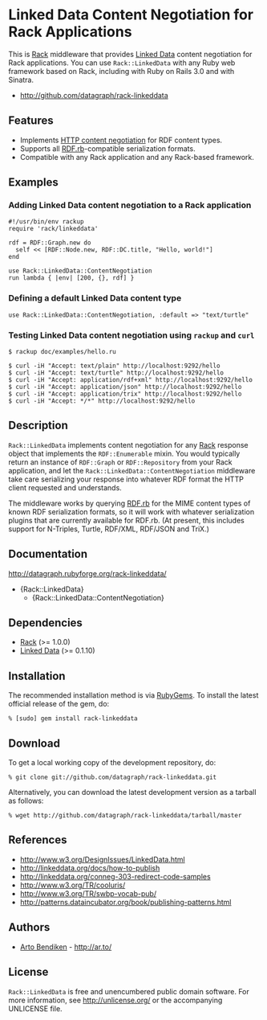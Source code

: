 Linked Data Content Negotiation for Rack Applications
=====================================================

This is [Rack][] middleware that provides [Linked Data][] content
negotiation for Rack applications. You can use `Rack::LinkedData` with any
Ruby web framework based on Rack, including with Ruby on Rails 3.0 and with
Sinatra.

* <http://github.com/datagraph/rack-linkeddata>

Features
--------

* Implements [HTTP content negotiation][conneg] for RDF content types.
* Supports all [RDF.rb][]-compatible serialization formats.
* Compatible with any Rack application and any Rack-based framework.

Examples
--------

### Adding Linked Data content negotiation to a Rack application

    #!/usr/bin/env rackup
    require 'rack/linkeddata'
    
    rdf = RDF::Graph.new do
      self << [RDF::Node.new, RDF::DC.title, "Hello, world!"]
    end
    
    use Rack::LinkedData::ContentNegotiation
    run lambda { |env| [200, {}, rdf] }

### Defining a default Linked Data content type

    use Rack::LinkedData::ContentNegotiation, :default => "text/turtle"

### Testing Linked Data content negotiation using `rackup` and `curl`

    $ rackup doc/examples/hello.ru
    
    $ curl -iH "Accept: text/plain" http://localhost:9292/hello
    $ curl -iH "Accept: text/turtle" http://localhost:9292/hello
    $ curl -iH "Accept: application/rdf+xml" http://localhost:9292/hello
    $ curl -iH "Accept: application/json" http://localhost:9292/hello
    $ curl -iH "Accept: application/trix" http://localhost:9292/hello
    $ curl -iH "Accept: */*" http://localhost:9292/hello

Description
-----------

`Rack::LinkedData` implements content negotiation for any [Rack][] response
object that implements the `RDF::Enumerable` mixin. You would typically
return an instance of `RDF::Graph` or `RDF::Repository` from your Rack
application, and let the `Rack::LinkedData::ContentNegotiation` middleware
take care serializing your response into whatever RDF format the HTTP client
requested and understands.

The middleware works by querying [RDF.rb][] for the MIME content types of
known RDF serialization formats, so it will work with whatever serialization
plugins that are currently available for RDF.rb. (At present, this includes
support for N-Triples, Turtle, RDF/XML, RDF/JSON and TriX.)

Documentation
-------------

<http://datagraph.rubyforge.org/rack-linkeddata/>

* {Rack::LinkedData}
  * {Rack::LinkedData::ContentNegotiation}

Dependencies
------------

* [Rack](http://rubygems.org/gems/rack) (>= 1.0.0)
* [Linked Data](http://rubygems.org/gems/linkeddata) (>= 0.1.10)

Installation
------------

The recommended installation method is via [RubyGems](http://rubygems.org/).
To install the latest official release of the gem, do:

    % [sudo] gem install rack-linkeddata

Download
--------

To get a local working copy of the development repository, do:

    % git clone git://github.com/datagraph/rack-linkeddata.git

Alternatively, you can download the latest development version as a tarball
as follows:

    % wget http://github.com/datagraph/rack-linkeddata/tarball/master

References
----------

* <http://www.w3.org/DesignIssues/LinkedData.html>
* <http://linkeddata.org/docs/how-to-publish>
* <http://linkeddata.org/conneg-303-redirect-code-samples>
* <http://www.w3.org/TR/cooluris/>
* <http://www.w3.org/TR/swbp-vocab-pub/>
* <http://patterns.dataincubator.org/book/publishing-patterns.html>

Authors
-------

* [Arto Bendiken](mailto:arto.bendiken@gmail.com) - <http://ar.to/>

License
-------

`Rack::LinkedData` is free and unencumbered public domain software. For more
information, see <http://unlicense.org/> or the accompanying UNLICENSE file.

[Rack]:           http://rack.rubyforge.org/
[RDF.rb]:         http://rdf.rubyforge.org/
[Linked Data]:    http://linkeddata.org/
[conneg]:         http://en.wikipedia.org/wiki/Content_negotiation
